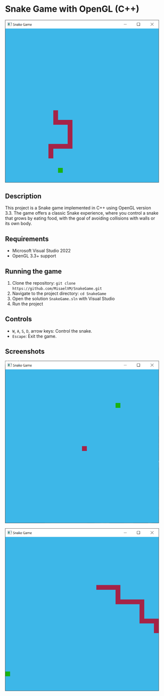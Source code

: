 # Snake Game with OpenGL (C++)

![Snake Game Preview](Screenshots/GamePreview1.png)

## Description

This project is a Snake game implemented in C++ using OpenGL version 3.3. The game offers a classic Snake experience, where you control a snake that grows by eating food, with the goal of avoiding collisions with walls or its own body.

## Requirements
- Microsoft Visual Studio 2022
- OpenGL 3.3+ support

## Running the game

1. Clone the repository: `git clone https://github.com/MisaelVM/SnakeGame.git`
2. Navigate to the project directory: `cd SnakeGame`
3. Open the solution `SnakeGame.sln` with Visual Studio
4. Run the project

## Controls

- `W`, `A`, `S`, `D`, arrow keys: Control the snake.
- `Escape`: Exit the game.

## Screenshots

![Game Screenshot 1](Screenshots/GameStart.png)

![Game Screenshot 2](Screenshots/GamePreview2.png)
